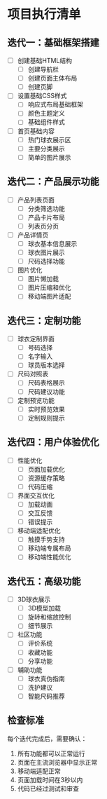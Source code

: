 # 项目执行清单

## 迭代一：基础框架搭建
- [ ] 创建基础HTML结构
  - [ ] 创建导航栏
  - [ ] 创建页面主体布局
  - [ ] 创建页脚
- [ ] 设置基础CSS样式
  - [ ] 响应式布局基础框架
  - [ ] 颜色主题定义
  - [ ] 基础组件样式
- [ ] 首页基础内容
  - [ ] 热门球衣展示区
  - [ ] 主要分类展示
  - [ ] 简单的图片展示

## 迭代二：产品展示功能
- [ ] 产品列表页面
  - [ ] 分类筛选功能
  - [ ] 产品卡片布局
  - [ ] 列表页分页
- [ ] 产品详情页
  - [ ] 球衣基本信息展示
  - [ ] 球衣图片展示
  - [ ] 尺码选择功能
- [ ] 图片优化
  - [ ] 图片懒加载
  - [ ] 图片压缩和优化
  - [ ] 移动端图片适配

## 迭代三：定制功能
- [ ] 球衣定制界面
  - [ ] 号码选择
  - [ ] 名字输入
  - [ ] 球员版本选择
- [ ] 尺码对照表
  - [ ] 尺码表格展示
  - [ ] 尺码建议功能
- [ ] 定制预览功能
  - [ ] 实时预览效果
  - [ ] 定制规则提示

## 迭代四：用户体验优化
- [ ] 性能优化
  - [ ] 页面加载优化
  - [ ] 资源缓存策略
  - [ ] 代码压缩
- [ ] 界面交互优化
  - [ ] 加载动画
  - [ ] 交互反馈
  - [ ] 错误提示
- [ ] 移动端适配优化
  - [ ] 触摸手势支持
  - [ ] 移动端专属布局
  - [ ] 移动端性能优化

## 迭代五：高级功能
- [ ] 3D球衣展示
  - [ ] 3D模型加载
  - [ ] 旋转和缩放控制
  - [ ] 细节展示
- [ ] 社区功能
  - [ ] 评价系统
  - [ ] 收藏功能
  - [ ] 分享功能
- [ ] 辅助功能
  - [ ] 球衣真伪指南
  - [ ] 洗护建议
  - [ ] 智能尺码推荐

## 检查标准
每个迭代完成后，需要确认：
1. 所有功能都可以正常运行
2. 页面在主流浏览器中显示正常
3. 移动端适配正常
4. 页面加载时间在3秒以内
5. 代码已经过测试和审查 